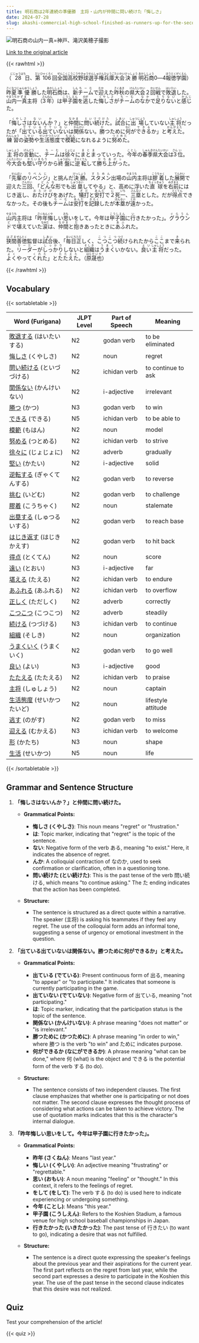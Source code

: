 ```yaml
---
title: 明石商は2年連続の準優勝　主将・山内が仲間に問い続けた「悔しさ」
date: 2024-07-28
slug: akashi-commercial-high-school-finished-as-runners-up-for-the-second-consecutive-year-with-captain-yamauchi-continuously-asking-his-teammates-about-their-frustration
---
```


![明石商の山内一真=神戸、滝沢美穂子撮影](https://www.asahicom.jp/imgopt/img/104ad214d0/comm_L/AS20240728003113.jpg "明石商の山内一真=神戸、滝沢美穂子撮影")

[Link to the original article](https://asahi.com/articles/ASS7X32WBS7XPIHB01LM.html?iref=pc_sports_top__n)

{{< rawhtml >}}
<p>（<ruby>28<rt>にじゅうはち</rt></ruby>日、<ruby>第<rt>だい</rt></ruby><ruby>106<rt>ひゃくろく</rt></ruby>回<ruby>全国<rt>ぜんこく</rt></ruby><ruby>高校<rt>こうこう</rt></ruby><ruby>野球<rt>やきゅう</rt></ruby><ruby>選手権<rt>せんしゅけん</rt></ruby><ruby>兵庫<rt>ひょうご</rt></ruby><ruby>大会<rt>たいかい</rt></ruby><ruby>決勝<rt>けっしょう</rt></ruby> <ruby>明石商<rt>あかししょう</rt></ruby>0―4<ruby>報徳学園<rt>ほうとくがくえん</rt></ruby>）</p>

<p><ruby>昨夏<rt>さくなつ</rt></ruby><ruby>準優勝<rt>じゅんゆうしょう</rt></ruby>した<ruby>明石商<rt>あかししょう</rt></ruby>は、<ruby>新<rt>しん</rt></ruby><ruby>チーム<rt>ちーむ</rt></ruby>で<ruby>迎<rt>むか</rt></ruby>えた<ruby>昨秋<rt>さくあき</rt></ruby>の<ruby>県大会<rt>けんたいかい</rt></ruby>２<ruby>回戦<rt>かいせん</rt></ruby>で<ruby>敗退<rt>はいたい</rt></ruby>した。<ruby>山内<rt>やまうち</rt></ruby><ruby>一真<rt>かずま</rt></ruby>主将（<ruby>3年<rt>さんねん</rt></ruby>）は<ruby>甲子園<rt>こうしえん</rt></ruby>を<ruby>逃<rt>のが</rt></ruby>した<ruby>悔しさ<rt>くやしさ</rt></ruby>が<ruby>チーム<rt>ちーむ</rt></ruby>の<ruby>なか<rt>なか</rt></ruby>で<ruby>足りない<rt>たりない</rt></ruby>と<ruby>感じ<rt>かんじ</rt></ruby>た。</p>

<p>「<ruby>悔しさ<rt>くやしさ</rt></ruby>は<ruby>ない<rt>ない</rt></ruby>ん<ruby>か<rt>か</rt></ruby>？」と<ruby>仲間<rt>なかま</rt></ruby>に<ruby>問い続けた<rt>といづづけた</rt></ruby>。<ruby>試合<rt>しあい</rt></ruby>に<ruby>出場<rt>しゅつじょう</rt></ruby>していない<ruby>主将<rt>しゅしょう</rt></ruby>だったが「<ruby>出ている<rt>でている</rt></ruby><ruby>出ていない<rt>でていない</rt></ruby>は<ruby>関係<rt>かんけい</rt></ruby>ない。<ruby>勝<rt>か</rt></ruby>つために<ruby>何<rt>なに</rt></ruby>が<ruby>できる<rt>できる</rt></ruby>か」と<ruby>考えた<rt>かんがえた</rt></ruby>。<ruby>練習<rt>れんしゅう</rt></ruby>の<ruby>姿勢<rt>しせい</rt></ruby>や<ruby>生活態度<rt>せいかつたいど</rt></ruby>で<ruby>模範<rt>もはん</rt></ruby>になれるように<ruby>努めた<rt>つとめた</rt></ruby>。</p>

<p><ruby>主将<rt>しゅしょう</rt></ruby>の<ruby>言動<rt>げんどう</rt></ruby>に、<ruby>チーム<rt>ちーむ</rt></ruby>は<ruby>徐々<rt>じょじょ</rt></ruby>に<ruby>まとま<rt>まとま</rt></ruby>っていった。<ruby>今年<rt>ことし</rt></ruby>の<ruby>春季<rt>しゅんき</rt></ruby><ruby>県大会<rt>けんたいかい</rt></ruby>は<ruby>3<rt>さん</rt></ruby><ruby>位<rt>い</rt></ruby>。<ruby>今大会<rt>こんたいかい</rt></ruby>も<ruby>堅い<rt>かたい</rt></ruby><ruby>守り<rt>まもり</rt></ruby>から<ruby>終盤<rt>しゅうばん</rt></ruby>に<ruby>逆転<rt>ぎゃくてん</rt></ruby>して<ruby>勝ち上がっ<rt>かちあがっ</rt></ruby>た。</p>

<p>「<ruby>先輩<rt>せんぱい</rt></ruby>の<ruby>リベンジ<rt>りべんじ</rt></ruby>」と挑んだ<ruby>決勝<rt>けっしょう</rt></ruby>。<ruby>スタメン<rt>すためん</rt></ruby>出場の<ruby>山内<rt>やまうち</rt></ruby>主将は<ruby>膠着<rt>こうちゃく</rt></ruby>した<ruby>展開<rt>てんかい</rt></ruby>で迎えた<ruby>三回<rt>さんかい</rt></ruby>、「<ruby>どんな<rt>どんな</rt></ruby>形でも<ruby>出塁<rt>しゅつるい</rt></ruby>してやる」と、高めに浮いた<ruby>直球<rt>ちょっきゅう</rt></ruby>を<ruby>右前<rt>みぎまえ</rt></ruby>にはじき返し、<ruby>おたけび<rt>おたけび</rt></ruby>をあげた。<ruby>犠打<rt>ぎだ</rt></ruby>と<ruby>安打<rt>あんだ</rt></ruby>で<ruby>２<rt>に</rt></ruby>死<ruby>一<rt>いち</rt></ruby>、<ruby>三塁<rt>さんるい</rt></ruby>とした。だが<ruby>得点<rt>とくてん</rt></ruby>できなかった。その後も<ruby>チーム<rt>ちーむ</rt></ruby>は<ruby>安打<rt>あんだ</rt></ruby>を<ruby>記録<rt>きろく</rt></ruby>したが<ruby>本塁<rt>ほんるい</rt></ruby>が<ruby>遠<rt>とお</rt></ruby>かった。</p>

<p><ruby>山内<rt>やまうち</rt></ruby>主将は「<ruby>昨年<rt>さくねん</rt></ruby><ruby>悔<rt>くや</rt></ruby>しい<ruby>思<rt>おも</rt></ruby>いをして。今年は<ruby>甲子園<rt>こうしえん</rt></ruby>に<ruby>行<rt>い</rt></ruby>きたかった」。<ruby>グラウンド<rt>ぐらうんど</rt></ruby>で<ruby>堪<rt>た</rt></ruby>えていた<ruby>涙<rt>なみだ</rt></ruby>は、<ruby>仲間<rt>なかま</rt></ruby>と<ruby>抱<rt>だ</rt></ruby>きあったときに<ruby>あふ<rt>あふ</rt></ruby>れた。</p>

<p><ruby>狭間<rt>はざま</rt></ruby><ruby>善徳<rt>ぜんとく</rt></ruby>監督は<ruby>試合<rt>しあい</rt></ruby>後、「<ruby>毎日<rt>まいにち</rt></ruby><ruby>正<rt>ただ</rt></ruby>しく、<ruby>こつこつ<rt>こつこつ</rt></ruby><ruby>続<rt>つづ</rt></ruby>けられたから<ruby>ここ<rt>ここ</rt></ruby>まで<ruby>来<rt>き</rt></ruby>られた。<ruby>リーダー<rt>りーだー</rt></ruby>が<ruby>しっかり<rt>しっかり</rt></ruby>しないと<ruby>組織<rt>そしき</rt></ruby>は<ruby>うまく<rt>うまく</rt></ruby>いかない。<ruby>良い<rt>よい</rt></ruby><ruby>主将<rt>しゅしょう</rt></ruby>だった。<ruby>よく<rt>よく</rt></ruby>やって<ruby>くれた<rt>くれた</rt></ruby>」と<ruby>たたえた<rt>たたえた</rt></ruby>。（<ruby>原<rt>はら</rt></ruby><ruby>晟也<rt>せいや</rt></ruby>）</p>
{{< /rawhtml >}}

## Vocabulary


{{< sortabletable >}}

| Word (Furigana)          | JLPT Level | Part of Speech           | Meaning                      |
|--------------------------|------------|--------------------------|------------------------------|
|[敗退する](https://jisho.org/search/%E6%95%97%E9%80%80%E3%81%99%E3%82%8B) (はいたいする)| N2         | godan verb               | to be eliminated             |
|[悔しさ](https://jisho.org/search/%E6%82%94%E3%81%97%E3%81%95) (くやしさ)| N2         | noun                     | regret                       |
|[問い続ける](https://jisho.org/search/%E5%95%8F%E3%81%84%E7%B6%9A%E3%81%91%E3%82%8B) (といづづける)| N2         | ichidan verb             | to continue to ask           |
|[関係ない](https://jisho.org/search/%E9%96%A2%E4%BF%82%E3%81%AA%E3%81%84) (かんけいない)| N2         | i-adjective              | irrelevant                   |
|[勝つ](https://jisho.org/search/%E5%8B%9D%E3%81%A4) (かつ)| N3         | godan verb               | to win                       |
|[できる](https://jisho.org/search/%E3%81%A7%E3%81%8D%E3%82%8B) (できる)| N5         | ichidan verb             | to be able to                |
|[模範](https://jisho.org/search/%E6%A8%A1%E7%AF%84) (もはん)| N2         | noun                     | model                        |
|[努める](https://jisho.org/search/%E5%8A%AA%E3%82%81%E3%82%8B) (つとめる)| N2         | ichidan verb             | to strive                    |
|[徐々に](https://jisho.org/search/%E5%BE%90%E3%80%85%E3%81%AB) (じょじょに)| N2         | adverb                   | gradually                    |
|[堅い](https://jisho.org/search/%E5%A0%85%E3%81%84) (かたい)| N2         | i-adjective              | solid                        |
|[逆転する](https://jisho.org/search/%E9%80%86%E8%BB%A2%E3%81%99%E3%82%8B) (ぎゃくてんする)| N2         | godan verb               | to reverse                   |
|[挑む](https://jisho.org/search/%E6%8C%91%E3%82%80) (いどむ)| N2         | godan verb               | to challenge                 |
|[膠着](https://jisho.org/search/%E8%86%A0%E7%9D%80) (こうちゃく)| N2         | noun                     | stalemate                    |
|[出塁する](https://jisho.org/search/%E5%87%BA%E5%A1%81%E3%81%99%E3%82%8B) (しゅつるいする)| N2         | godan verb               | to reach base                |
|[はじき返す](https://jisho.org/search/%E3%81%AF%E3%81%98%E3%81%8D%E8%BF%94%E3%81%99) (はじきかえす)| N2         | godan verb               | to hit back                  |
|[得点](https://jisho.org/search/%E5%BE%97%E7%82%B9) (とくてん)| N2         | noun                     | score                        |
|[遠い](https://jisho.org/search/%E9%81%A0%E3%81%84) (とおい)| N3         | i-adjective              | far                          |
|[堪える](https://jisho.org/search/%E5%A0%AA%E3%81%88%E3%82%8B) (たえる)| N2         | ichidan verb             | to endure                    |
|[あふれる](https://jisho.org/search/%E3%81%82%E3%81%B5%E3%82%8C%E3%82%8B) (あふれる)| N2         | ichidan verb             | to overflow                  |
|[正しく](https://jisho.org/search/%E6%AD%A3%E3%81%97%E3%81%8F) (ただしく)| N2         | adverb                   | correctly                    |
|[こつこつ](https://jisho.org/search/%E3%81%93%E3%81%A4%E3%81%93%E3%81%A4) (こつこつ)| N2         | adverb                   | steadily                     |
|[続ける](https://jisho.org/search/%E7%B6%9A%E3%81%91%E3%82%8B) (つづける)| N3         | ichidan verb             | to continue                  |
|[組織](https://jisho.org/search/%E7%B5%84%E7%B9%94) (そしき)| N2         | noun                     | organization                 |
|[うまくいく](https://jisho.org/search/%E3%81%86%E3%81%BE%E3%81%8F%E3%81%84%E3%81%8F) (うまくいく)| N2         | godan verb               | to go well                   |
|[良い](https://jisho.org/search/%E8%89%AF%E3%81%84) (よい)| N3         | i-adjective              | good                         |
|[たたえる](https://jisho.org/search/%E3%81%9F%E3%81%9F%E3%81%88%E3%82%8B) (たたえる)| N2         | ichidan verb             | to praise                    |
|[主将](https://jisho.org/search/%E4%B8%BB%E5%B0%86) (しゅしょう)| N2         | noun                     | captain                      |
|[生活態度](https://jisho.org/search/%E7%94%9F%E6%B4%BB%E6%85%8B%E5%BA%A6) (せいかつたいど)| N2         | noun                     | lifestyle attitude           |
|[逃す](https://jisho.org/search/%E9%80%83%E3%81%99) (のがす)| N2         | godan verb               | to miss                      |
|[迎える](https://jisho.org/search/%E8%BF%8E%E3%81%88%E3%82%8B) (むかえる)| N3         | ichidan verb             | to welcome                   |
|[形](https://jisho.org/search/%E5%BD%A2) (かたち)| N3         | noun                     | shape                        |
|[生活](https://jisho.org/search/%E7%94%9F%E6%B4%BB) (せいかつ)| N5         | noun                     | life                         |

{{< /sortabletable >}}


## Grammar and Sentence Structure

1. **「悔しさはないんか？」と仲間に問い続けた。**

   - **Grammatical Points:**
     - **悔しさ (くやしさ)**: This noun means "regret" or "frustration."
     - **は**: Topic marker, indicating that "regret" is the topic of the sentence.
     - **ない**: Negative form of the verb ある, meaning "to exist." Here, it indicates the absence of regret.
     - **んか**: A colloquial contraction of なのか, used to seek confirmation or clarification, often in a questioning tone.
     - **問い続けた (とい続けた)**: This is the past tense of the verb 問い続ける, which means "to continue asking." The た ending indicates that the action has been completed.

   - **Structure:**
     - The sentence is structured as a direct quote within a narrative. The speaker (主将) is asking his teammates if they feel any regret. The use of the colloquial form adds an informal tone, suggesting a sense of urgency or emotional investment in the question.

2. **「出ている出ていないは関係ない。勝つために何ができるか」と考えた。**

   - **Grammatical Points:**
     - **出ている (でている)**: Present continuous form of 出る, meaning "to appear" or "to participate." It indicates that someone is currently participating in the game.
     - **出ていない (でていない)**: Negative form of 出ている, meaning "not participating."
     - **は**: Topic marker, indicating that the participation status is the topic of the sentence.
     - **関係ない (かんけいない)**: A phrase meaning "does not matter" or "is irrelevant."
     - **勝つために (かつために)**: A phrase meaning "in order to win," where 勝つ is the verb "to win" and ために indicates purpose.
     - **何ができるか (なにができるか)**: A phrase meaning "what can be done," where 何 (what) is the object and できる is the potential form of the verb する (to do).

   - **Structure:**
     - The sentence consists of two independent clauses. The first clause emphasizes that whether one is participating or not does not matter. The second clause expresses the thought process of considering what actions can be taken to achieve victory. The use of quotation marks indicates that this is the character's internal dialogue.

3. **「昨年悔しい思いをして。今年は甲子園に行きたかった」。**

   - **Grammatical Points:**
     - **昨年 (さくねん)**: Means "last year."
     - **悔しい (くやしい)**: An adjective meaning "frustrating" or "regrettable."
     - **思い (おもい)**: A noun meaning "feeling" or "thought." In this context, it refers to the feelings of regret.
     - **をして (をして)**: The verb する (to do) is used here to indicate experiencing or undergoing something.
     - **今年 (ことし)**: Means "this year."
     - **甲子園 (こうしえん)**: Refers to the Koshien Stadium, a famous venue for high school baseball championships in Japan.
     - **行きたかった (いきたかった)**: The past tense of 行きたい (to want to go), indicating a desire that was not fulfilled.

   - **Structure:**
     - The sentence is a direct quote expressing the speaker's feelings about the previous year and their aspirations for the current year. The first part reflects on the regret from last year, while the second part expresses a desire to participate in the Koshien this year. The use of the past tense in the second clause indicates that this desire was not realized.

## Quiz

Test your comprehension of the article!

{{< quiz >}}